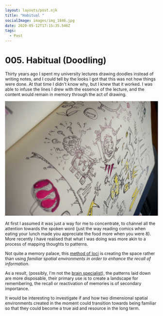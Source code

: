 ```yaml
---
layout: layouts/post.njk
title: "Habitual "
socialImage: images/img_1846.jpg
date: 2020-05-12T17:15:35.546Z
tags:
  - Post
---
```

# 005. Habitual (Doodling)

Thirty years ago I spent my university lectures drawing doodles instead of writing notes, and I could tell by the looks I got that this was not how things were done. At that time I didn't know why, but I knew that it worked. I was able to infuse the lines I drew with the essence of the lecture, and the content would remain in memory through the act of drawing.

![Doodles](/images/img_1846_h.jpg "Mapping thoughts to patterns")

At first I assumed it was just a way for me to concentrate, to channel all the attention towards the spoken word (just the way reading comics when eating your lunch made you appreciate the food more when you were 8). More recently I have realised that what I was doing was more akin to a process of mapping thoughts to patterns.

Not quite a memory palace, this [method of loci](https://en.wikipedia.org/wiki/Method_of_loci) is creating the space rather than using  *familiar spatial environments in order to enhance the recall of information*.

As a result, (possibly, I'm not the [brain specialist](https://www.youtube.com/watch?v=I_AOfzrQYV0)), the patterns laid down are more disposable, their primary use is to create a landscape for remembering, the recall or reactivation of memories is of secondary importance.

It would be interesting to investigate if and how two dimensional spatial environments created in the moment could transition towards being familiar so that they could become a true aid and resource in the long term.
